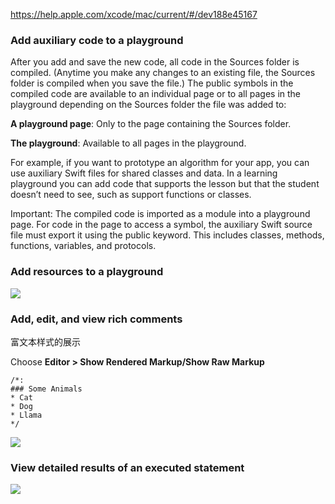

https://help.apple.com/xcode/mac/current/#/dev188e45167



### Add auxiliary code to a playground

After you add and save the new code, all code in the Sources folder is compiled. (Anytime you make any changes to an existing file, the Sources folder is compiled when you save the file.) The public symbols in the compiled code are available to an individual page or to all pages in the playground depending on the Sources folder the file was added to:

**A playground page**: Only to the page containing the Sources folder.

**The playground**: Available to all pages in the playground.

For example, if you want to prototype an algorithm for your app, you can use auxiliary Swift files for shared classes and data. In a learning playground you can add code that supports the lesson but that the student doesn’t need to see, such as support functions or classes.

Important: The compiled code is imported as a module into a playground page. For code in the page to access a symbol, the auxiliary Swift source file must export it using the public keyword. This includes classes, methods, functions, variables, and protocols.



###  Add resources to a playground

![](https://help.apple.com/xcode/mac/current/en.lproj/Art/PGH_pg_resources_folders.png)


### Add, edit, and view rich comments

富文本样式的展示

Choose **Editor > Show Rendered Markup/Show Raw Markup**

```
/*:
### Some Animals
* Cat
* Dog
* Llama
*/
```

![](https://help.apple.com/xcode/mac/current/en.lproj/Art/PGH_markup_rendered.png)


### View detailed results of an executed statement

![](https://help.apple.com/xcode/mac/current/en.lproj/Art/PGH_result_quicklook.png)
